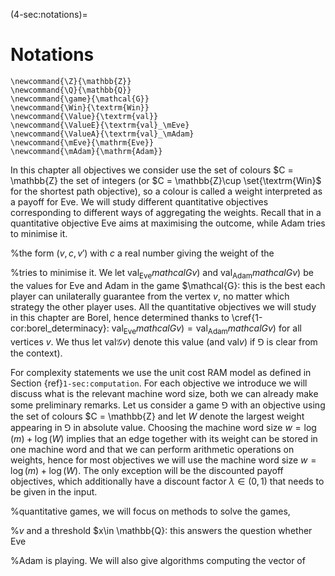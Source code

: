 (4-sec:notations)=
# Notations


```{math}
\newcommand{\Z}{\mathbb{Z}}
\newcommand{\Q}{\mathbb{Q}}
\newcommand{\game}{\mathcal{G}}
\newcommand{\Win}{\textrm{Win}}
\newcommand{\Value}{\textrm{val}}
\newcommand{\ValueE}{\textrm{val}_\mEve}
\newcommand{\ValueA}{\textrm{val}_\mAdam}
\newcommand{\mEve}{\mathrm{Eve}}
\newcommand{\mAdam}{\mathrm{Adam}}
```

In this chapter all objectives we consider use the set of colours $C = \mathbb{Z} the set of integers 
(or $C = \mathbb{Z}\cup \set{\textrm{Win}$ for the shortest path objective), 
so a colour is called a weight interpreted as a payoff for Eve.
We will study different quantitative objectives corresponding to different ways of aggregating the weights.
Recall that in a quantitative objective Eve aims at maximising the outcome, while Adam
tries to minimise it.

%the form $(v,c,v')$ with $c$ a real number giving the weight of the

%tries to minimise it. 
We let $\textrm{val}_\mathrm{Eve}mathcal{G}v)$ and $\textrm{val}_\mathrm{Adam}mathcal{G}v)$ be the values for Eve and Adam in the game $\mathcal{G}: 
this is the best each player can unilaterally guarantee from the vertex $v$, no matter which strategy the other player uses.
All the quantitative objectives we will study in this chapter are Borel, hence determined thanks to \cref{1-cor:borel_determinacy}: 
$\textrm{val}_\mathrm{Eve}mathcal{G}v) = \textrm{val}_\mathrm{Adam}mathcal{G}v)$ for all vertices $v$. 
We thus let $\textrm{val}\mathcal{G}v)$ denote this value (and $\textrm{val}v)$ if $\Game$ is clear from the context).

For complexity statements we use the unit cost RAM model as defined in Section {ref}`1-sec:computation`.
For each objective we introduce we will discuss what is the relevant machine word size, both we can already make some preliminary remarks.
Let us consider a game $\Game$ with an objective using the set of colours $C = \mathbb{Z}
and let $W$ denote the largest weight appearing in $\Game$ in absolute value.
Choosing the machine word size $w = \log(m) + \log(W)$ implies that an edge together with its weight can be stored in one machine word and that we can perform arithmetic operations on weights, hence for most objectives we will use the machine word size $w = \log(m) + \log(W)$.
The only exception will be the discounted payoff objectives, which additionally have a discount factor $\lambda \in (0,1)$
that needs to be given in the input.

%quantitative games, we will focus on methods to solve the games,

%$v$ and a threshold $x\in \mathbb{Q}: this answers the question whether Eve

%Adam is playing. We will also give algorithms computing the vector of

